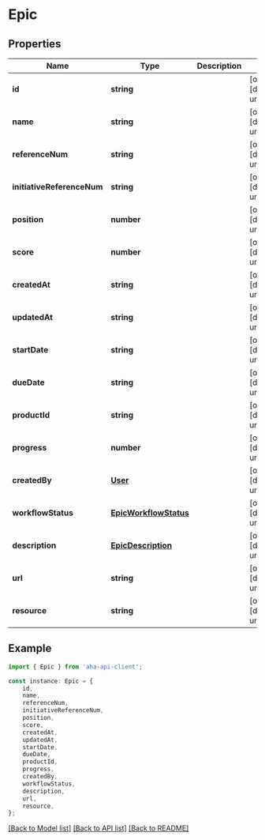 # Epic


## Properties

Name | Type | Description | Notes
------------ | ------------- | ------------- | -------------
**id** | **string** |  | [optional] [default to undefined]
**name** | **string** |  | [optional] [default to undefined]
**referenceNum** | **string** |  | [optional] [default to undefined]
**initiativeReferenceNum** | **string** |  | [optional] [default to undefined]
**position** | **number** |  | [optional] [default to undefined]
**score** | **number** |  | [optional] [default to undefined]
**createdAt** | **string** |  | [optional] [default to undefined]
**updatedAt** | **string** |  | [optional] [default to undefined]
**startDate** | **string** |  | [optional] [default to undefined]
**dueDate** | **string** |  | [optional] [default to undefined]
**productId** | **string** |  | [optional] [default to undefined]
**progress** | **number** |  | [optional] [default to undefined]
**createdBy** | [**User**](User.md) |  | [optional] [default to undefined]
**workflowStatus** | [**EpicWorkflowStatus**](EpicWorkflowStatus.md) |  | [optional] [default to undefined]
**description** | [**EpicDescription**](EpicDescription.md) |  | [optional] [default to undefined]
**url** | **string** |  | [optional] [default to undefined]
**resource** | **string** |  | [optional] [default to undefined]

## Example

```typescript
import { Epic } from 'aha-api-client';

const instance: Epic = {
    id,
    name,
    referenceNum,
    initiativeReferenceNum,
    position,
    score,
    createdAt,
    updatedAt,
    startDate,
    dueDate,
    productId,
    progress,
    createdBy,
    workflowStatus,
    description,
    url,
    resource,
};
```

[[Back to Model list]](../README.md#documentation-for-models) [[Back to API list]](../README.md#documentation-for-api-endpoints) [[Back to README]](../README.md)
